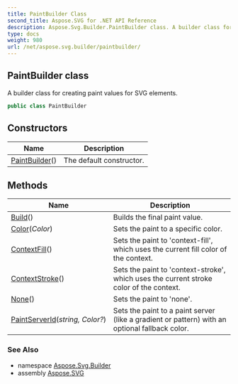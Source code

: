 ```yaml
---
title: PaintBuilder Class
second_title: Aspose.SVG for .NET API Reference
description: Aspose.Svg.Builder.PaintBuilder class. A builder class for creating paint values for SVG elements
type: docs
weight: 980
url: /net/aspose.svg.builder/paintbuilder/
---
```

## PaintBuilder class

A builder class for creating paint values for SVG elements.

```csharp
public class PaintBuilder
```

## Constructors

| Name | Description |
| --- | --- |
| [PaintBuilder](paintbuilder/)() | The default constructor. |

## Methods

| Name | Description |
| --- | --- |
| [Build](../../aspose.svg.builder/paintbuilder/build/)() | Builds the final paint value. |
| [Color](../../aspose.svg.builder/paintbuilder/color/)(*Color*) | Sets the paint to a specific color. |
| [ContextFill](../../aspose.svg.builder/paintbuilder/contextfill/)() | Sets the paint to 'context-fill', which uses the current fill color of the context. |
| [ContextStroke](../../aspose.svg.builder/paintbuilder/contextstroke/)() | Sets the paint to 'context-stroke', which uses the current stroke color of the context. |
| [None](../../aspose.svg.builder/paintbuilder/none/)() | Sets the paint to 'none'. |
| [PaintServerId](../../aspose.svg.builder/paintbuilder/paintserverid/)(*string, Color?*) | Sets the paint to a paint server (like a gradient or pattern) with an optional fallback color. |

### See Also

* namespace [Aspose.Svg.Builder](../../aspose.svg.builder/)
* assembly [Aspose.SVG](../../)

